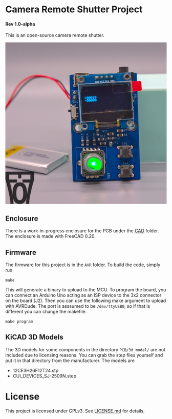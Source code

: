 # Camera Remote Shutter Project
#### Rev 1.0-alpha

This is an open-source camera remote shutter.

![image](.misc/DSC05927.jpg)

## Enclosure
There is a work-in-progress enclosure for the PCB under the [CAD](CAD) folder. The enclosure is made with FreeCAD 0.20.

## Firmware
The firmware for this project is in the `AVR` folder. To build the code, simply run

```
make
```

This will generate a binary to upload to the MCU. To program the board, you can connect an Arduino Uno acting as an ISP device to the 3x2 connector on the board (J2). Then you can use the following make argument to upload with AVRDude. The port is asssumed to be `/dev/ttyUSB0`, so if that is different you can change the makefile.

```
make program
```

## KiCAD 3D Models
The 3D models for some components in the directory `PCB/3d_model/` are not included due to licensing reasons. You can grab the step files yourself and put it in that directory from the manufacturer. The models are
- 12CE3H26F12T24.stp
- CUI_DEVICES_SJ-2509N.step

# License
This project is licensed under GPLv3. See [LICENSE.md](LICENSE.md) for details.
